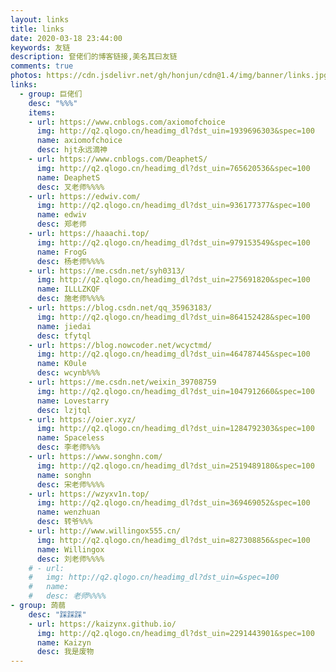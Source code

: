 ```yaml
---
layout: links
title: links
date: 2020-03-18 23:44:00
keywords: 友链
description: 奆佬们的博客链接,美名其曰友链
comments: true
photos: https://cdn.jsdelivr.net/gh/honjun/cdn@1.4/img/banner/links.jpg
links:
  - group: 巨佬们
    desc: "%%%"
    items:
    - url: https://www.cnblogs.com/axiomofchoice
      img: http://q2.qlogo.cn/headimg_dl?dst_uin=1939696303&spec=100
      name: axiomofchoice
      desc: hjt永远滴神
    - url: https://www.cnblogs.com/DeaphetS/
      img: http://q2.qlogo.cn/headimg_dl?dst_uin=765620536&spec=100
      name: DeaphetS
      desc: 叉老师%%%%
    - url: https://edwiv.com/
      img: http://q2.qlogo.cn/headimg_dl?dst_uin=936177377&spec=100
      name: edwiv
      desc: 郑老师
    - url: https://haaachi.top/ 
      img: http://q2.qlogo.cn/headimg_dl?dst_uin=979153549&spec=100
      name: FrogG
      desc: 杨老师%%%%
    - url: https://me.csdn.net/syh0313/
      img: http://q2.qlogo.cn/headimg_dl?dst_uin=275691820&spec=100
      name: ILLLZKQF
      desc: 施老师%%%%
    - url: https://blog.csdn.net/qq_35963183/
      img: http://q2.qlogo.cn/headimg_dl?dst_uin=864152428&spec=100
      name: jiedai
      desc: tfytql
    - url: https://blog.nowcoder.net/wcyctmd/
      img: http://q2.qlogo.cn/headimg_dl?dst_uin=464787445&spec=100
      name: K0ule
      desc: wcynb%%%
    - url: https://me.csdn.net/weixin_39708759
      img: http://q2.qlogo.cn/headimg_dl?dst_uin=1047912660&spec=100
      name: Lovestarry
      desc: lzjtql
    - url: https://oier.xyz/
      img: http://q2.qlogo.cn/headimg_dl?dst_uin=1284792303&spec=100
      name: Spaceless
      desc: 李老师%%%
    - url: https://www.songhn.com/
      img: http://q2.qlogo.cn/headimg_dl?dst_uin=2519489180&spec=100
      name: songhn
      desc: 宋老师%%%%
    - url: https://wzyxv1n.top/
      img: http://q2.qlogo.cn/headimg_dl?dst_uin=369469052&spec=100
      name: wenzhuan
      desc: 转爷%%%
    - url: http://www.willingox555.cn/ 
      img: http://q2.qlogo.cn/headimg_dl?dst_uin=827308856&spec=100
      name: Willingox
      desc: 刘老师%%%%
    # - url: 
    #   img: http://q2.qlogo.cn/headimg_dl?dst_uin=&spec=100
    #   name: 
    #   desc: 老师%%%%
- group: 蒟蒻
    desc: "踩踩踩"
    - url: https://kaizynx.github.io/
      img: http://q2.qlogo.cn/headimg_dl?dst_uin=2291443901&spec=100
      name: Kaizyn
      desc: 我是废物
---
```

